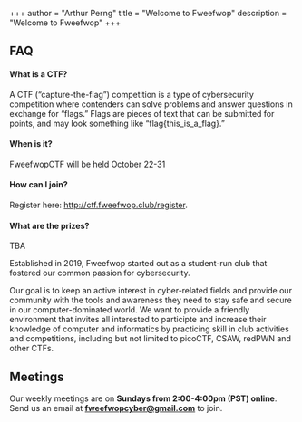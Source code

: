 +++
author = "Arthur Perng"
title = "Welcome to Fweefwop"
description = "Welcome to Fweefwop"
+++   


## FAQ
#### What is a CTF?
A CTF (“capture-the-flag”) competition is a type of cybersecurity competition where contenders can solve problems and answer questions in exchange for “flags.” Flags are pieces of text that can be submitted for points, and may look something like “flag{this_is_a_flag}.”
#### When is it?
FweefwopCTF will be held October 22-31
#### How can I join?
Register here: http://ctf.fweefwop.club/register. 
#### What are the prizes?
TBA




Established in 2019, Fweefwop started out as a student-run club that fostered our common passion for cybersecurity.       
                   
Our goal is to keep an active interest in cyber-related fields and provide our community with the tools and awareness they need to stay safe and secure in our computer-dominated world. We want to provide a friendly environment that invites all interested to participte and increase their knowledge of computer and informatics by practicing skill in club activities and competitions, including but not limited to picoCTF, CSAW, redPWN and other CTFs.

## Meetings ##
                             
Our weekly meetings are on **Sundays from 2:00-4:00pm (PST) online**.                                     
Send us an email at **fweefwopcyber@gmail.com** to join. 
